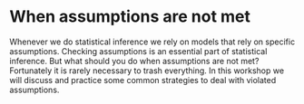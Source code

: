 # When assumptions are not met

Whenever we do statistical inference we rely on models that rely on specific assumptions. Checking assumptions is an essential part of statistical inference. But what should you do when assumptions are not met? Fortunately it is rarely necessary to trash everything. In this workshop we will discuss and practice some common strategies to deal with violated assumptions.

